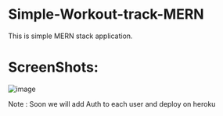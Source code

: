 # Simple-Workout-track-MERN
This is simple MERN stack application.

# ScreenShots:

![image](https://user-images.githubusercontent.com/88095936/223319438-35a89be4-2ffc-43a8-a501-46012002ae5d.png)

 Note : Soon we will add Auth to each user and deploy on heroku
